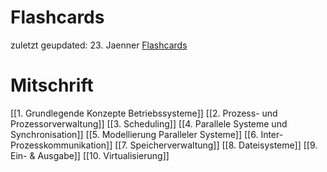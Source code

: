 # Flashcards
zuletzt geupdated: 23. Jaenner
[Flashcards](https://ankiweb.net/shared/info/718098908)
# Mitschrift
[[1. Grundlegende Konzepte Betriebssysteme]]
[[2. Prozess- und Prozessorverwaltung]]
[[3. Scheduling]]
[[4. Parallele Systeme und Synchronisation]]
[[5. Modellierung Paralleler Systeme]]
[[6. Inter-Prozesskommunikation]]
[[7. Speicherverwaltung]]
[[8. Dateisysteme]]
[[9. Ein- & Ausgabe]]
[[10. Virtualisierung]]